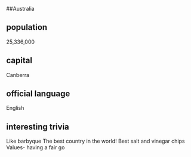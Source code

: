 ##Australia
## population

25,336,000 

## capital

Canberra 
 
## official language

English

## interesting trivia

Like barbyque
The best country in the world!
Best salt and vinegar chips
Values- having a fair go



